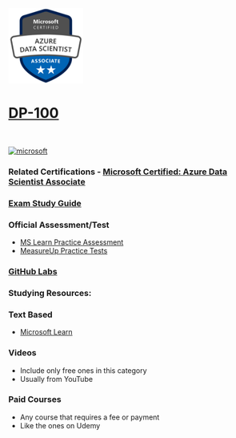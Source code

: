 <img src="/Images/certs/dp-100.png" width="150" height="150">

# [DP-100](https://learn.microsoft.com/certifications/exams/dp-100)
<br>

<a href='https://learn.microsoft.com/en-us/certifications/browse/?type=role-based&levels=intermediate' target="_blank"><img alt='microsoft' src='https://img.shields.io/badge/associate-100000?style=for-the-badge&logo=microsoft&logoColor=white&labelColor=0078D4&color=212221'/></a> 

### Related Certifications - [Microsoft Certified: Azure Data Scientist Associate](https://learn.microsoft.com/en-us/certifications/azure-data-scientist)

### [Exam Study Guide](https://aka.ms/dp100-studyguide)

### Official Assessment/Test
- [MS Learn Practice Assessment](https://learn.microsoft.com/certifications/exams/dp-100/practice/assessment?assessment-type=practice&assessmentId=62)
- [MeasureUp Practice Tests](https://www.measureup.com/microsoft-practice-test-dp-100-designing-and-implementing-a-data-science-solution-on-azure.html)

### [GitHub Labs](https://aka.ms/dp100labs)

### Studying Resources:

### Text Based
- [Microsoft Learn](https://learn.microsoft.com/certifications/exams/dp-100)

### Videos
- Include only free ones in this category
- Usually from YouTube

### Paid Courses
- Any course that requires a fee or payment
- Like the ones on Udemy
